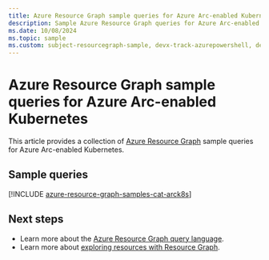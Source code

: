 ```yaml
---
title: Azure Resource Graph sample queries for Azure Arc-enabled Kubernetes
description: Sample Azure Resource Graph queries for Azure Arc-enabled Kubernetes showing use of resource types and tables to access Azure Arc-enabled Kubernetes related resources and properties.
ms.date: 10/08/2024
ms.topic: sample
ms.custom: subject-resourcegraph-sample, devx-track-azurepowershell, devx-track-azurecli
---
```


# Azure Resource Graph sample queries for Azure Arc-enabled Kubernetes

This article provides a collection of [Azure Resource Graph](/azure/governance/resource-graph/overview) sample queries for Azure Arc-enabled Kubernetes.

## Sample queries

[!INCLUDE [azure-resource-graph-samples-cat-arck8s](../includes/azure-arc-enabled-kubernetes.md)]

## Next steps

- Learn more about the [Azure Resource Graph query language](/azure/governance/resource-graph/concepts/query-language).
- Learn more about [exploring resources with Resource Graph](/azure/governance/resource-graph/concepts/explore-resources).
